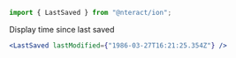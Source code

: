 ```jsx static
import { LastSaved } from "@nteract/ion";
```

Display time since last saved

```jsx
<LastSaved lastModified={"1986-03-27T16:21:25.354Z"} />
```
